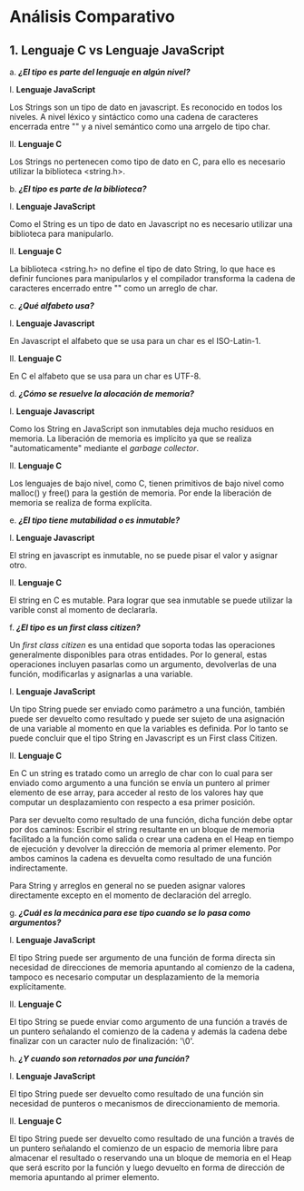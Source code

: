 # Análisis Comparativo

## 1.  Lenguaje C vs Lenguaje JavaScript

a. ***¿El tipo es parte del lenguaje en algún nivel?***

I. **Lenguaje JavaScript**

Los Strings son un tipo de dato en javascript. Es reconocido en todos los niveles.
A nivel léxico y sintáctico como una cadena de caracteres encerrada entre "" y a nivel semántico como una arrgelo de tipo char.

II. **Lenguaje C**

Los Strings no pertenecen como tipo de dato en C, para ello es necesario utilizar la biblioteca <string.h>.

b. ***¿El tipo es parte de la biblioteca?***

I. **Lenguaje JavaScript**

Como el String es un tipo de dato en Javascript no es necesario utilizar una biblioteca para manipularlo.

II. **Lenguaje C**

La biblioteca <string.h> no define el tipo de dato String, lo que hace es definir funciones para manipularlos y el compilador transforma la cadena de caracteres encerrado entre "" 
como un arreglo de char.

c. ***¿Qué alfabeto usa?***

I. **Lenguaje Javascript**

En Javascript el alfabeto que se usa para un char es el ISO-Latin-1.

II. **Lenguaje C**

En C el alfabeto que se usa para un char es UTF-8. 

d. ***¿Cómo se resuelve la alocación de memoria?***

I. **Lenguaje Javascript**

Como los String en JavaScript son inmutables deja mucho residuos en memoria. La liberación de memoria es implícito ya que se realiza "automaticamente" mediante el *garbage collector*.

II. **Lenguaje C**

Los lenguajes de bajo nivel, como C, tienen primitivos de bajo nivel como malloc() y free() para la gestión de memoria. Por ende la liberación de memoria se realiza
de forma explícita.

e. ***¿El tipo tiene mutabilidad o es inmutable?***

I. **Lenguaje Javascript**

El string en javascript es inmutable, no se puede pisar el valor y asignar otro.

II. **Lenguaje C**

El string en C es mutable. Para lograr que sea inmutable se puede utilizar la varible const al momento de declararla.

f. ***¿El tipo es un first class citizen?***

Un *first class citizen* es una entidad que soporta todas las operaciones generalmente disponibles para otras entidades. Por lo general, estas operaciones incluyen pasarlas como un argumento, devolverlas de una función, modificarlas y asignarlas a una variable.

I. **Lenguaje JavaScript**

Un tipo String puede ser enviado como parámetro a una función, también puede ser devuelto como resultado y puede ser sujeto de una asignación de una variable al momento en que la variables es definida. Por lo tanto se puede concluir que el tipo String en Javascript es un First class Citizen.

II. **Lenguaje C**

En C un string es tratado como un arreglo de char con lo cual para ser enviado como argumento a una función se envía un puntero al primer elemento de ese array, para acceder al resto de los valores hay que computar un desplazamiento con respecto a esa primer posición.

Para ser devuelto como resultado de una función, dicha función debe optar por dos caminos:
Escribir el string resultante en un bloque de memoria facilitado a la función como salida o crear una cadena en el Heap en tiempo de ejecución y devolver la dirección de memoria al primer elemento. Por ambos caminos la cadena es devuelta como resultado de una función indirectamente.

Para String y arreglos en general no se pueden asignar valores directamente excepto en el momento de declaración del arreglo.

g. ***¿Cuál es la mecánica para ese tipo cuando se lo pasa como argumentos?***

I. **Lenguaje JavaScript**

El tipo String puede ser argumento de una función de forma directa sin necesidad de direcciones de memoria apuntando al comienzo de la cadena, tampoco es necesario computar un desplazamiento de la memoria explícitamente.

II. **Lenguaje C**

El tipo String se puede enviar como argumento de una función a través de un puntero señalando el comienzo de la cadena y además la cadena debe finalizar con un caracter nulo de finalización: '\0'.

h. ***¿Y cuando son retornados por una función?***

I. **Lenguaje JavaScript**

El tipo String puede ser devuelto como resultado de una función sin necesidad de punteros o mecanismos de direccionamiento de memoria.

II. **Lenguaje C**

El tipo String puede ser devuelto como resultado de una función a través de un puntero señalando el comienzo de un espacio de memoria libre para almacenar el resultado o reservando una un bloque de memoria en el Heap que será escrito por la función y luego devuelto en forma de dirección de memoria apuntando al primer elemento.









